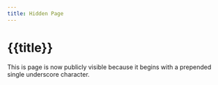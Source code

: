 ```yaml
---
title: Hidden Page
---
```


# {{title}}

This is page is now publicly visible because it begins with a prepended single underscore character. 

